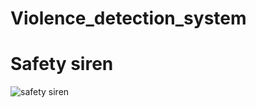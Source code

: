 # Violence_detection_system
# Safety siren
![safety siren](https://github.com/V1nit/Violence_detection_system/assets/71762656/a6b81379-c354-4bdb-8e34-cbde5d6738c0)
